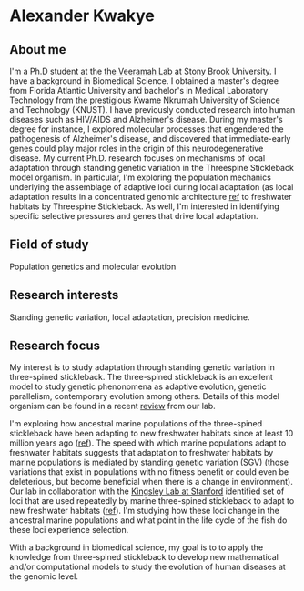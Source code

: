 # Alexander Kwakye

## About me

I'm a Ph.D student at the [the Veeramah Lab](https://you.stonybrook.edu/veeramahlab/) at Stony Brook University. I have a background in Biomedical Science. I obtained a master's degree from Florida Atlantic University and bachelor's in Medical Laboratory Technology from the prestigious Kwame Nkrumah University of Science and Technology (KNUST). I have previously conducted research into human diseases such as HIV/AIDS and Alzheimer's disease. During my master's degree for instance, I explored molecular processes that engendered the pathogenesis of Alzheimer's disease, and discovered that immediate-early genes could play major roles in the origin of this neurodegenerative disease. 
My current Ph.D. research focuses on mechanisms of local adaptation through standing genetic variation in the Threespine Stickleback model organism. In particular, I'm exploring the population mechanics underlying the assemblage of adaptive loci during local adaptation (as local adaptation results in a concentrated genomic architecture [ref](https://academic.oup.com/genetics/article/220/1/iyab134/6497714) to freshwater habitats by Threespine Stickleback. As well, I'm interested in identifying specific selective pressures and genes that drive local adaptation.  

## Field of study 
Population genetics and molecular evolution

## Research interests
Standing genetic variation, local adaptation, precision medicine.

## Research focus 
My interest is to study adaptation through standing genetic variation in three-spined stickleback. The three-spined stickleback is an excellent model to study genetic phenonomena as adaptive evolution, genetic parallelism, contemporary evolution among others. Details of this model organism can be found in a recent [review](https://www.annualreviews.org/doi/full/10.1146/annurev-genom-111720-081402) from our lab.

I'm exploring how ancestral marine populations of the three-spined stickleback have been adapting to new freshwater habitats since at least 10 million years ago ([ref](https://meridian.allenpress.com/copeia/article-abstract/2009/2/256/115060/The-World-s-Oldest-Fossil-Threespine-Stickleback)). The speed with which marine populations adapt to freshwater habitats suggests that adaptation to freshwater habitats by marine populations is mediated by standing genetic variation (SGV) (those variations that exist in populations with no fitness benefit or could even be deleterious, but become beneficial when there is a change in environment). Our lab in collaboration with the [Kingsley Lab at Stanford](https://kingsley.stanford.edu) identified set of loci that are used repeatedly by marine three-spined stickleback to adapt to new freshwater habitats ([ref](https://advances.sciencemag.org/content/7/25/eabg5285.abstract)). I'm 
studying how these loci change in the ancestral marine populations and what point in the life cycle of the fish do these loci experience selection. 

With a background in biomedical science, my goal is to to apply the knowledge from three-spined stickleback to develop new mathematical and/or computational models to study the evolution of human diseases at the genomic level.
